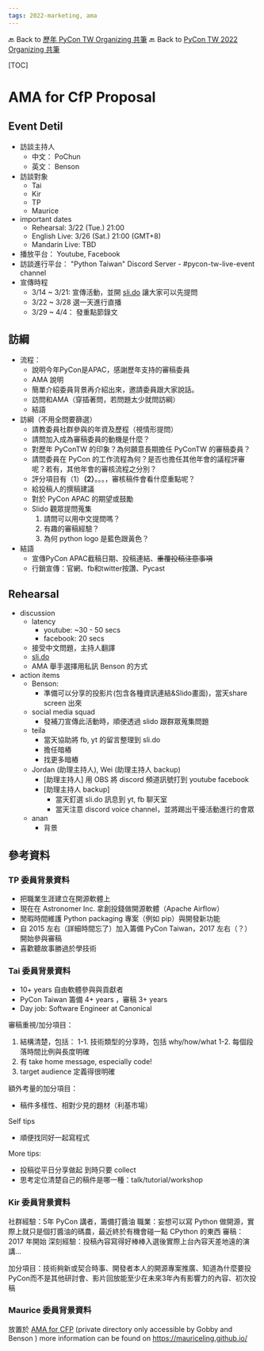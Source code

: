 ```yaml
---
tags: 2022-marketing, ama
---
```


🔙 Back to [歷年 PyCon TW Organizing 共筆](/ryPr7SFyP/%2FHM5mHCFKQCu7-W5ea8ITcw%3Fview)
🔙 Back to [PyCon TW 2022 Organizing 共筆](/@pycontw/rkk3KQ_VY/%2FryLuXo7Ut)

[TOC]

# AMA for CfP Proposal

## Event Detil

* 訪談主持人
    * 中文： PoChun
    * 英文： Benson
* 訪談對象
    * Tai
    * Kir
    * TP
    * Maurice
* important dates
    * Rehearsal: 3/22 (Tue.) 21:00
    * English Live: 3/26 (Sat.) 21:00 (GMT+8) 
    * Mandarin Live: TBD
* 播放平台： Youtube, Facebook
* 訪談進行平台： "Python Taiwan" Discord Server - #pycon-tw-live-event channel
* 宣傳時程
    * 3/14 ~ 3/21: 宣傳活動，並開 [sli.do](https://app.sli.do/event/6EB4uSUieb89PV6mw7GNze/live/questions) 讓大家可以先提問
    * 3/22 ~ 3/28 選一天進行直播
    * 3/29 ~ 4/4： 發重點節錄文


## 訪綱
* 流程：
    * 說明今年PyCon是APAC，感謝歷年支持的審稿委員
    * AMA 說明
    * 簡單介紹委員背景再介紹出來，邀請委員跟大家說話。
    * 訪問和AMA（穿插著問，若問題太少就問訪綱）
    * 結語
* 訪綱（不用全問要篩選）
    * 請教委員社群參與的年資及歷程（視情形提問）
    * 請問加入成為審稿委員的動機是什麼？
    * 對歷年 PyConTW 的印象？為何願意長期擔任 PyConTW 的審稿委員？
    * 請問委員在 PyCon 的工作流程為何？是否也擔任其他年會的議程評審呢？若有，其他年會的審核流程之分別？
    * 評分項目有（1）**（2）**。。。，審核稿件會看什麼重點呢？
    * 給投稿人的撰稿建議
    * 對於 PyCon APAC 的期望或鼓勵
	* Slido 觀眾提問蒐集
		1. 請問可以用中文提問嗎？
		2. 有趣的審稿經驗？
		3. 為何 python logo 是藍色跟黃色？
* 結語
    * 宣傳PyCon APAC截稿日期、投稿連結、~~重覆投稿注意事項~~
    * 行銷宣傳：官網、fb和twitter按讚、Pycast

## Rehearsal
* discussion
    * latency
        * youtube: ~30 - 50 secs
        * facebook: 20 secs
    * 接受中文問題，主持人翻譯
    * [sli.do](https://app.sli.do/event/6EB4uSUieb89PV6mw7GNze)
    * AMA 舉手選擇用私訊 Benson 的方式
* action items
    * Benson:
        * 準備可以分享的投影片(包含各種資訊連結&Slido畫面)，當天share screen 出來 
    * social media squad
        * 發補刀宣傳此活動時，順便透過 slido 跟群眾蒐集問題
    * teila
        * 當天協助將 fb, yt 的留言整理到 sli.do
        * 擔任暗樁
        * 找更多暗樁
    * Jordan (助理主持人), Wei (助理主持人 backup)
        * [助理主持人] 用 OBS 將 discord 頻道訊號打到 youtube facebook 
        * [助理主持人 backup]
            * 當天釘選 sli.do 訊息到 yt, fb 聊天室
            * 當天注意 discord voice channel，並將踢出干擾活動進行的會眾
    * anan
        * 背景

## 參考資料
### TP 委員背景資料
- 把職業生涯建立在開源軟體上
- 現在在 Astronomer Inc. 拿創投錢做開源軟體（Apache Airflow）
- 閒暇時間維護 Python packaging 專案（例如 pip）與開發新功能
- 自 2015 左右（詳細時間忘了）加入籌備 PyCon Taiwan，2017 左右（？）開始參與審稿
- 喜歡聽故事勝過於學技術

### Tai 委員背景資料
- 10+ years 自由軟體參與與貢獻者
- PyCon Taiwan 籌備 4+ years ，審稿 3+ years
- Day job: Software Engineer at Canonical

審稿重視/加分項目：
1. 結構清楚，包括：
    1-1. 技術類型的分享時，包括 why/how/what
    1-2. 每個段落時間比例與長度明確
2. 有 take home message, especially code!
3. target audience 定義得很明確

額外考量的加分項目：
- 稿件多樣性、相對少見的題材（利基市場）

Self tips
- 順便找同好一起寫程式

More tips:
- 投稿從平日分享做起   到時只要 collect
- 思考定位清楚自己的稿件是哪一種：talk/tutorial/workshop

### Kir 委員背景資料
社群經驗：5年 PyCon 講者，籌備打醬油
職業：妄想可以寫 Python 做開源，實際上就只是個打醬油的碼農，最近終於有機會碰一點 CPython 的東西
審稿：2017 年開始
深刻經驗：投稿內容寫得好棒棒入選後實際上台內容天差地遠的演講...

加分項目：技術夠新或契合時事、開發者本人的開源專案推廣、知道為什麼要投PyCon而不是其他研討會、影片回放能至少在未來3年內有影響力的內容、初次投稿

### Maurice 委員背景資料
放置於 [AMA for CFP](https://drive.google.com/drive/folders/1z_rQUUwuqVUHWr9BCz5ekBOIroui_d6f) (private directory only accessible by Gobby and Benson )
more information can be found on https://mauriceling.github.io/
